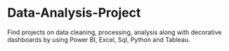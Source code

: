 # Data-Analysis-Project
Find projects on data cleaning, processing, analysis along with decorative dashboards by using Power BI, Excel, Sql, Python and Tableau.

